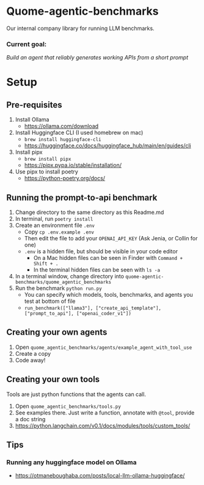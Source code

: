 # Quome-agentic-benchmarks

Our internal company library for running LLM benchmarks.

### Current goal:
*Build an agent that reliably generates working APIs from a short prompt*

# Setup
## Pre-requisites
1. Install Ollama
   - https://ollama.com/download
2. Install Huggingface CLI (I used homebrew on mac)
   -  `brew install huggingface-cli`
   - https://huggingface.co/docs/huggingface_hub/main/en/guides/cli
3. Install pipx
   - `brew install pipx`
   - https://pipx.pypa.io/stable/installation/
4. Use pipx to install poetry
   - https://python-poetry.org/docs/


## Running the prompt-to-api benchmark
1. Change directory to the same directory as this Readme.md 
2. In terminal, run `poetry install`
3. Create an environment file `.env`
   - Copy `cp .env.example .env`
   - Then edit the file to add your `OPENAI_API_KEY` (Ask Jenia, or Collin for one)
   - `.env` is a hidden file, but should be visible in your code editor
     - On a Mac hidden files can be seen in Finder with `Command + Shift + .`
     - In the terminal hidden files can be seen with `ls -a`
4. In a terminal window, change directory into `quome-agentic-benchmarks/quome_agentic_benchmarks`
5. Run the benchmark `python run.py`
   - You can specify which models, tools, benchmarks, and agents you test at bottom of file
   - `run_benchmark(["llama3"], ["create_api_template"], ["prompt_to_api"], ["openai_coder_v1"])`


## Creating your own agents
1. Open `quome_agentic_benchmarks/agents/example_agent_with_tool_use`
2. Create a copy
3. Code away!


## Creating your own tools
Tools are just python functions that the agents can call.
1. Open `quome_agentic_benchmarks/tools.py`
2. See examples there. Just write a function, annotate with `@tool`, provide a doc string
3. https://python.langchain.com/v0.1/docs/modules/tools/custom_tools/


## Tips
### Running any huggingface model on Ollama
- https://otmaneboughaba.com/posts/local-llm-ollama-huggingface/
